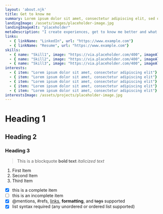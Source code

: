 ```yaml
---
layout: 'about.njk'
title: Get to know me
summary: Lorem ipsum dolor sit amet, consectetur adipiscing elit, sed do eiusmod tempor incididunt ut labore et dolore magna aliqua. Ut enim ad minim veniam, quis nostrud
landingImage: /assets/images/placeholder-image.jpg
landingImageAlt: "placeholder"
metaDescription: "I create experiences, get to know me better and what motivates me."
links:
  - { linkName: "LinkedIn", url: "https://www.example.com"}
  - { linkName: "Resume", url: "https://www.example.com"}
skills:
  - { name: "Skill1", image: "https://via.placeholder.com/400", imageAlt: "Image description here"}
  - { name: "Skill2", image: "https://via.placeholder.com/400", imageAlt: "Image description here"}
  - { name: "Skill3", image: "https://via.placeholder.com/400", imageAlt: "Image description here"}
interests: 
  - { item: "Lorem ipsum dolor sit amet, consectetur adipiscing elit"}
  - { item: "Lorem ipsum dolor sit amet, consectetur adipiscing elit"}
  - { item: "Lorem ipsum dolor sit amet, consectetur adipiscing elit"}
  - { item: "Lorem ipsum dolor sit amet, consectetur adipiscing elit"}
  - { item: "Lorem ipsum dolor sit amet, consectetur adipiscing elit"}
interestsImage: /assets/projects/placeholder-image.jpg
---
```


# Heading 1
## Heading 2
### Heading 3
> This is a blockquote
**bold text**
*italicized text*
1. First Item
2. Second Item
3. Third Item

- [x] this is a complete item
- [ ] this is an incomplete item
- [x] @mentions, #refs, [links](),
**formatting**, and <del>tags</del>
supported
- [x] list syntax required (any
unordered or ordered list
supported)